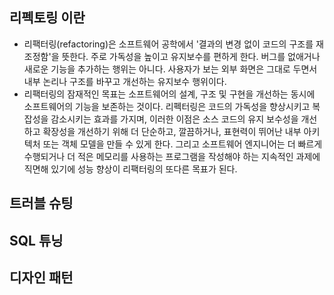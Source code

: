 ## 리펙토링 이란
  - 리팩터링(refactoring)은 소프트웨어 공학에서 '결과의 변경 없이 코드의 구조를 재조정함'을 뜻한다. 주로 가독성을 높이고 유지보수를 편하게 한다. 버그를 없애거나 새로운 기능을 추가하는 행위는 아니다. 사용자가 보는 외부 화면은 그대로 두면서 내부 논리나 구조를 바꾸고 개선하는 유지보수 행위이다. 
  - 리팩터링의 잠재적인 목표는 소프트웨어의 설계, 구조 및 구현을 개선하는 동시에 소프트웨어의 기능을 보존하는 것이다. 리펙터링은 코드의 가독성을 향상시키고 복잡성을 감소시키는 효과를 가지며, 이러한 이점은 소스 코드의 유지 보수성을 개선하고 확장성을 개선하기 위해 더 단순하고, 깔끔하거나, 표현력이 뛰어난 내부 아키텍처 또는 객체 모델을 만들 수 있게 한다. 그리고 소프트웨어 엔지니어는 더 빠르게 수행되거나 더 적은 메모리를 사용하는 프로그램을 작성해야 하는 지속적인 과제에 직면해 있기에 성능 향상이 리팩터링의 또다른 목표가 된다.




## 트러블 슈팅



## SQL 튜닝

## 디자인 패턴
